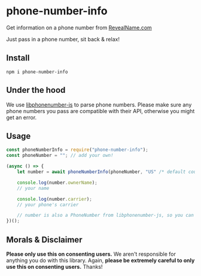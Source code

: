 # phone-number-info
Get information on a phone number from [RevealName.com](https://revealname.com)

Just pass in a phone number, sit back & relax!

## Install
`npm i phone-number-info`

## Under the hood
We use [libphonenumber-js](https://gitlab.com/catamphetamine/libphonenumber-js#readme) to parse phone numbers. Please make sure any phone numbers you pass are compatible with their API, otherwise you might get an error.



## Usage
```js
const phoneNumberInfo = require("phone-number-info");
const phoneNumber = ""; // add your own!

(async () => {
    let number = await phoneNumberInfo(phoneNumber, "US" /* default country for libphonenumber-js */);

    console.log(number.ownerName);
    // your name

    console.log(number.carrier);
    // your phone's carrier

    // number is also a PhoneNumber from libphonenumber-js, so you can also use their API to convert it further
})();
```

## Morals & Disclaimer
**Please only use this on consenting users.** We aren't responsible for anything you do with this library. Again, **please be extremely careful to only use this on consenting users.** Thanks!